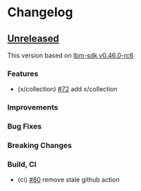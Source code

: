 <!--
Guiding Principles:

Changelogs are for humans, not machines.
There should be an entry for every single version.
The same types of changes should be grouped.
Versions and sections should be linkable.
The latest version comes first.
The release date of each version is displayed.
Mention whether you follow Semantic Versioning.

Usage:

Change log entries are to be added to the Unreleased section under the
appropriate stanza (see below). Each entry should ideally include a tag and
the Github issue reference in the following format:

* (<tag>) \#<issue-number> message

The issue numbers will later be link-ified during the release process so you do
not have to worry about including a link manually, but you can if you wish.

Types of changes (Stanzas):

"Features" for new features.
"Improvements" for changes in existing functionality.
"Deprecated" for soon-to-be removed features.
"Bug Fixes" for any bug fixes.
"Client Breaking" for breaking CLI commands and REST routes.
"State Machine Breaking" for breaking the AppState

Ref: https://keepachangelog.com/en/1.0.0/
-->

# Changelog

## [Unreleased]

This version based on [lbm-sdk v0.46.0-rc6](https://github.com/line/lbm-sdk/releases/tag/v0.46.0-rc6)

### Features
* (x/collection) [\#72](https://github.com/line/lbm/pull/72) add x/collection

### Improvements

### Bug Fixes

### Breaking Changes

### Build, CI
* (ci) [\#80](https://github.com/line/lbm/pull/80) remove stale github action


<!-- Release links -->
[Unreleased]: https://github.com/line/lbm/compare/v0.4.0...HEAD
